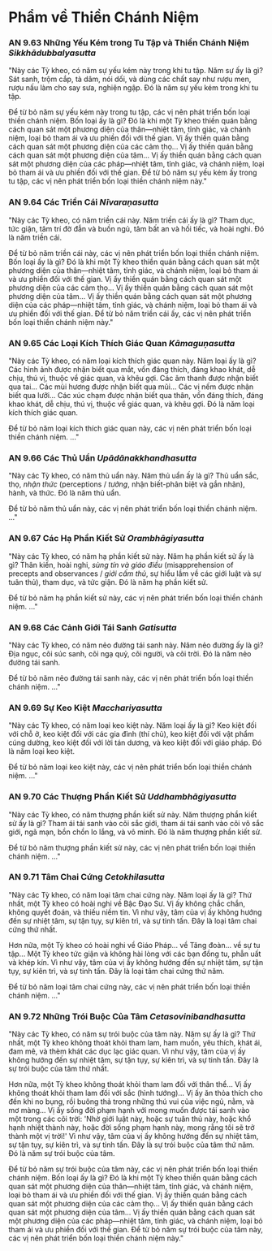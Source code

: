 # Phẩm về Thiền Chánh Niệm

### AN 9.63 Những Yếu Kém trong Tu Tập và Thiền Chánh Niệm *Sikkhādubbalyasutta*

"Này các Tỳ kheo, có năm sự yếu kém này trong khi tu tập. Năm sự ấy là gì? Sát sanh, trộm cắp, tà dâm, nói dối, và dùng các chất say như rượu men, rượu nấu làm cho say sưa, nghiện ngập. Đó là năm sự yếu kém trong khi tu tập.

Để từ bỏ năm sự yếu kém này trong tu tập, các vị nên phát triển bốn loại thiền chánh niệm. Bốn loại ấy là gì? Đó là khi một Tỳ kheo thiền quán bằng cách quan sát một phương diện của thân—nhiệt tâm, tỉnh giác, và chánh niệm, loại bỏ tham ái và ưu phiền đối với thế gian. Vị ấy thiền quán bằng cách quan sát một phương diện của các cảm thọ... Vị ấy thiền quán bằng cách quan sát một phương diện của tâm... Vị ấy thiền quán bằng cách quan sát một phương diện của các pháp—nhiệt tâm, tỉnh giác, và chánh niệm, loại bỏ tham ái và ưu phiền đối với thế gian. Để từ bỏ năm sự yếu kém ấy trong tu tập, các vị nên phát triển bốn loại thiền chánh niệm này."

<!--pg-->
### AN 9.64 Các Triền Cái *Nīvaraṇasutta*

"Này các Tỳ kheo, có năm triền cái này. Năm triền cái ấy là gì? Tham dục, tức giận, tâm trí đờ đẫn và buồn ngủ, tâm bất an và hối tiếc, và hoài nghi. Đó là năm triền cái.

Để từ bỏ năm triền cái này, các vị nên phát triển bốn loại thiền chánh niệm. Bốn loại ấy là gì? Đó là khi một Tỳ kheo thiền quán bằng cách quan sát một phương diện của thân—nhiệt tâm, tỉnh giác, và chánh niệm, loại bỏ tham ái và ưu phiền đối với thế gian. Vị ấy thiền quán bằng cách quan sát một phương diện của các cảm thọ... Vị ấy thiền quán bằng cách quan sát một phương diện của tâm... Vị ấy thiền quán bằng cách quan sát một phương diện của các pháp—nhiệt tâm, tỉnh giác, và chánh niệm, loại bỏ tham ái và ưu phiền đối với thế gian. Để từ bỏ năm triền cái ấy, các vị nên phát triển bốn loại thiền chánh niệm này."

<!--pg-->
### AN 9.65 Các Loại Kích Thích Giác Quan *Kāmaguṇasutta*

"Này các Tỳ kheo, có năm loại kích thích giác quan này. Năm loại ấy là gì? Các hình ảnh được nhận biết qua mắt, vốn đáng thích, đáng khao khát, dễ chịu, thú vị, thuộc về giác quan, và khêu gợi. Các âm thanh được nhận biết qua tai... Các mùi hương được nhận biết qua mũi... Các vị nếm được nhận biết qua lưỡi... Các xúc chạm được nhận biết qua thân, vốn đáng thích, đáng khao khát, dễ chịu, thú vị, thuộc về giác quan, và khêu gợi. Đó là năm loại kích thích giác quan.

Để từ bỏ năm loại kích thích giác quan này, các vị nên phát triển bốn loại thiền chánh niệm. ..."

<!--pg-->
### AN 9.66 Các Thủ Uẩn *Upādānakkhandhasutta*

"Này các Tỳ kheo, có năm thủ uẩn này. Năm thủ uẩn ấy là gì? Thủ uẩn sắc, thọ, *nhận thức* (perceptions / *tưởng*, nhận biết-phân biệt và gắn nhãn), hành, và thức. Đó là năm thủ uẩn.

Để từ bỏ năm thủ uẩn này, các vị nên phát triển bốn loại thiền chánh niệm. ..."

<!--pg-->
### AN 9.67 Các Hạ Phần Kiết Sử *Orambhāgiyasutta*

"Này các Tỳ kheo, có năm hạ phần kiết sử này. Năm hạ phần kiết sử ấy là gì? Thân kiến, hoài nghi, *sùng tín và giáo điều* (misapprehension of precepts and observances / *giới cấm thủ*, sự hiểu lầm về các giới luật và sự tuân thủ), tham dục, và tức giận. Đó là năm hạ phần kiết sử.

Để từ bỏ năm hạ phần kiết sử này, các vị nên phát triển bốn loại thiền chánh niệm. ..."

<!--pg-->
### AN 9.68 Các Cảnh Giới Tái Sanh *Gatisutta*

"Này các Tỳ kheo, có năm nẻo đường tái sanh này. Năm nẻo đường ấy là gì? Địa ngục, cõi súc sanh, cõi ngạ quỷ, cõi người, và cõi trời. Đó là năm nẻo đường tái sanh.

Để từ bỏ năm nẻo đường tái sanh này, các vị nên phát triển bốn loại thiền chánh niệm. ..."

<!--pg-->
### AN 9.69 Sự Keo Kiệt *Macchariyasutta*

"Này các Tỳ kheo, có năm loại keo kiệt này. Năm loại ấy là gì? Keo kiệt đối với chỗ ở, keo kiệt đối với các gia đình (thí chủ), keo kiệt đối với vật phẩm cúng dường, keo kiệt đối với lời tán dương, và keo kiệt đối với giáo pháp. Đó là năm loại keo kiệt.

Để từ bỏ năm loại keo kiệt này, các vị nên phát triển bốn loại thiền chánh niệm. ..."

<!--pg-->
### AN 9.70 Các Thượng Phần Kiết Sử *Uddhambhāgiyasutta*

"Này các Tỳ kheo, có năm thượng phần kiết sử này. Năm thượng phần kiết sử ấy là gì? Tham ái tái sanh vào cõi sắc giới, tham ái tái sanh vào cõi vô sắc giới, ngã mạn, bồn chồn lo lắng, và vô minh. Đó là năm thượng phần kiết sử.

Để từ bỏ năm thượng phần kiết sử này, các vị nên phát triển bốn loại thiền chánh niệm. ..."

<!--pg-->
### AN 9.71 Tâm Chai Cứng *Cetokhilasutta*

"Này các Tỳ kheo, có năm loại tâm chai cứng này. Năm loại ấy là gì? Thứ nhất, một Tỳ kheo có hoài nghi về Bậc Đạo Sư. Vị ấy không chắc chắn, không quyết đoán, và thiếu niềm tin. Vì như vậy, tâm của vị ấy không hướng đến sự nhiệt tâm, sự tận tụy, sự kiên trì, và sự tinh tấn. Đây là loại tâm chai cứng thứ nhất.

Hơn nữa, một Tỳ kheo có hoài nghi về Giáo Pháp... về Tăng đoàn... về sự tu tập... Một Tỳ kheo tức giận và không hài lòng với các bạn đồng tu, phẫn uất và khép kín. Vì như vậy, tâm của vị ấy không hướng đến sự nhiệt tâm, sự tận tụy, sự kiên trì, và sự tinh tấn. Đây là loại tâm chai cứng thứ năm.

Để từ bỏ năm loại tâm chai cứng này, các vị nên phát triển bốn loại thiền chánh niệm. ..."

<!--pg-->
### AN 9.72 Những Trói Buộc Của Tâm *Cetasovinibandhasutta*

"Này các Tỳ kheo, có năm sự trói buộc của tâm này. Năm sự ấy là gì? Thứ nhất, một Tỳ kheo không thoát khỏi tham lam, ham muốn, yêu thích, khát ái, đam mê, và thèm khát các dục lạc giác quan. Vì như vậy, tâm của vị ấy không hướng đến sự nhiệt tâm, sự tận tụy, sự kiên trì, và sự tinh tấn. Đây là sự trói buộc của tâm thứ nhất.

Hơn nữa, một Tỳ kheo không thoát khỏi tham lam đối với thân thể... Vị ấy không thoát khỏi tham lam đối với sắc (hình tướng)... Vị ấy ăn thỏa thích cho đến khi no bụng, rồi buông thả trong những thú vui của việc ngủ, nằm, và mơ màng... Vị ấy sống đời phạm hạnh với mong muốn được tái sanh vào một trong các cõi trời: 'Nhờ giới luật này, hoặc sự tuân thủ này, hoặc khổ hạnh nhiệt thành này, hoặc đời sống phạm hạnh này, mong rằng tôi sẽ trở thành một vị trời!' Vì như vậy, tâm của vị ấy không hướng đến sự nhiệt tâm, sự tận tụy, sự kiên trì, và sự tinh tấn. Đây là sự trói buộc của tâm thứ năm. Đó là năm sự trói buộc của tâm.

Để từ bỏ năm sự trói buộc của tâm này, các vị nên phát triển bốn loại thiền chánh niệm. Bốn loại ấy là gì? Đó là khi một Tỳ kheo thiền quán bằng cách quan sát một phương diện của thân—nhiệt tâm, tỉnh giác, và chánh niệm, loại bỏ tham ái và ưu phiền đối với thế gian. Vị ấy thiền quán bằng cách quan sát một phương diện của các cảm thọ... Vị ấy thiền quán bằng cách quan sát một phương diện của tâm... Vị ấy thiền quán bằng cách quan sát một phương diện của các pháp—nhiệt tâm, tỉnh giác, và chánh niệm, loại bỏ tham ái và ưu phiền đối với thế gian. Để từ bỏ năm sự trói buộc của tâm này, các vị nên phát triển bốn loại thiền chánh niệm này."
